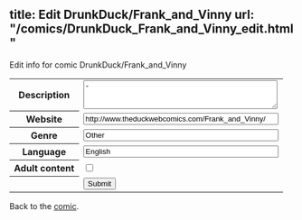 title: Edit DrunkDuck/Frank_and_Vinny
url: "/comics/DrunkDuck_Frank_and_Vinny_edit.html"
---
Edit info for comic DrunkDuck/Frank_and_Vinny

<form name="comic" action="http://gaepostmail.appspot.com/comic/" method="post">
<table class="comicinfo">
<tr>
<th>Description</th><td><textarea name="description" cols="40" rows="3">-</textarea></td>
</tr>
<tr>
<th>Website</th><td><input type="text" name="url" value="http://www.theduckwebcomics.com/Frank_and_Vinny/" size="40"/></td>
</tr>
<tr>
<th>Genre</th><td><input type="text" name="genre" value="Other" size="40"/></td>
</tr>
<tr>
<th>Language</th><td><input type="text" name="language" value="English" size="40"/></td>
</tr>
<tr>
<th>Adult content</th><td><input type="checkbox" name="adult" value="adult" /></td>
</tr>
<tr>
<th></th><td>
<input type="hidden" name="comic" value="DrunkDuck_Frank_and_Vinny" />
<input type="submit" name="submit" value="Submit" />
</td>
</tr>
</table>
</form>

Back to the [comic](DrunkDuck_Frank_and_Vinny.html).
